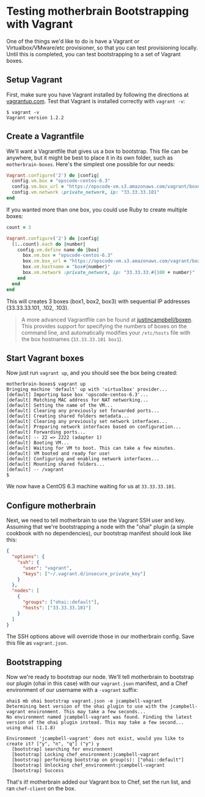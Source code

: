 
# Testing motherbrain Bootstrapping with Vagrant

One of the things we'd like to do is have a Vagrant or Virtualbox/VMware/etc provisioner, so that you can test provisioning locally. Until this is completed, you can test bootstrapping to a set of Vagrant boxes.

## Setup Vagrant

First, make sure you have Vagrant installed by following the directions at [vagrantup.com](http://vagrantup.com). Test that Vagrant is installed correctly with `vagrant -v`:

```
$ vagrant -v
Vagrant version 1.2.2
```

## Create a Vagrantfile

We'll want a Vagrantfile that gives us a box to bootstrap. This file can be anywhere, but it might be best to place it in its own folder, such as `motherbrain-boxes`. Here's the simplest one possible for our needs:

```rb
Vagrant.configure('2') do |config|
  config.vm.box = "opscode-centos-6.3"
  config.vm.box_url = "https://opscode-vm.s3.amazonaws.com/vagrant/boxes/opscode-centos-6.3.box"
  config.vm.network :private_network, ip: "33.33.33.101"
end
```

If you wanted more than one box, you could use Ruby to create multiple boxes:

```rb
count = 3

Vagrant.configure('2') do |config|
  (1..count).each do |number|
    config.vm.define name do |box|
      box.vm.box = "opscode-centos-6.3"
      box.vm.box_url = "https://opscode-vm.s3.amazonaws.com/vagrant/boxes/opscode-centos-6.3.box"
      box.vm.hostname = "box#{number}"
      box.vm.network :private_network, ip: "33.33.33.#{100 + number}"
    end
  end
end
```

This will creates 3 boxes (box1, box2, box3) with sequential IP addresses (33.33.33.101, .102, .103).

> A more advanced Vagrantfile can be found at [justincampbell/boxen](https://github.com/justincampbell/boxen). This provides support for specifying the numbers of boxes on the command line, and automatically modifies your `/etc/hosts` file with the box hostnames (`33.33.33.101 box1`).

## Start Vagrant boxes

Now just run `vagrant up`, and you should see the box being created:

```
motherbrain-boxes$ vagrant up
Bringing machine 'default' up with 'virtualbox' provider...
[default] Importing base box 'opscode-centos-6.3'...
[default] Matching MAC address for NAT networking...
[default] Setting the name of the VM...
[default] Clearing any previously set forwarded ports...
[default] Creating shared folders metadata...
[default] Clearing any previously set network interfaces...
[default] Preparing network interfaces based on configuration...
[default] Forwarding ports...
[default] -- 22 => 2222 (adapter 1)
[default] Booting VM...
[default] Waiting for VM to boot. This can take a few minutes.
[default] VM booted and ready for use!
[default] Configuring and enabling network interfaces...
[default] Mounting shared folders...
[default] -- /vagrant
$
```

We now have a CentOS 6.3 machine waiting for us at `33.33.33.101`.

## Configure motherbrain

Next, we need to tell motherbrain to use the Vagrant SSH user and key. Assuming that we're bootstrapping a node with the "ohai" plugin (a simple cookbook with no dependencies), our bootstrap manifest should look like this:

```json
{
  "options": {
    "ssh": {
      "user": "vagrant",
      "keys": ["~/.vagrant.d/insecure_private_key"]
    }
  },
  "nodes": [
    {
      "groups": ["ohai::default"],
      "hosts": ["33.33.33.101"]
    }
  ]
}
```

The SSH options above will override those in our motherbrain config. Save this file as `vagrant.json`.

## Bootstrapping

Now we're ready to bootstrap our node. We'll tell motherbrain to bootstrap our plugin (ohai in this case) with our `vagrant.json` manifest, and a Chef environment of our username with a `-vagrant` suffix:

```
ohai$ mb ohai bootstrap vagrant.json -e jcampbell-vagrant
Determining best version of the ohai plugin to use with the jcampbell-vagrant environment. This may take a few seconds...
No environment named jcampbell-vagrant was found. Finding the latest version of the ohai plugin instead. This may take a few second...
using ohai (1.1.8)

Environment 'jcampbell-vagrant' does not exist, would you like to create it? ["y", "n", "q"] ("y") y
  [bootstrap] searching for environment
  [bootstrap] Locking chef_environment:jcampbell-vagrant
  [bootstrap] performing bootstrap on group(s): ["ohai::default"]
  [bootstrap] Unlocking chef_environment:jcampbell-vagrant
  [bootstrap] Success
```

That's it! motherbrain added our Vagrant box to Chef, set the run list, and ran `chef-client` on the box.
